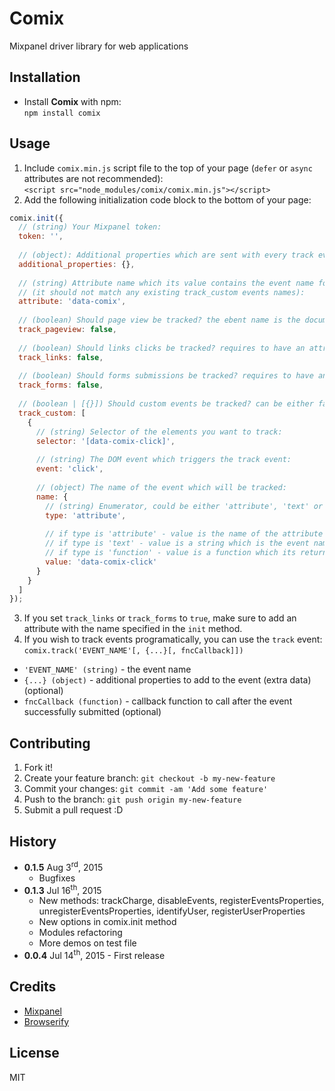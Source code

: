 # Comix
Mixpanel driver library for web applications

## Installation
* Install **Comix** with npm:  
`npm install comix`

## Usage
1. Include `comix.min.js` script file to the top of your page (`defer` or `async` attributes are not recommended):  
`<script src="node_modules/comix/comix.min.js"></script>`
2. Add the following initialization code block to the bottom of your page:  
  ```javascript
  comix.init({
    // (string) Your Mixpanel token:
    token: '',
    
    // (object): Additional properties which are sent with every track event:
    additional_properties: {},
    
    // (string) Attribute name which its value contains the event name for all track_links & track_forms events.
    // (it should not match any existing track_custom events names):
    attribute: 'data-comix',
    
    // (boolean) Should page view be tracked? the ebent name is the document's title:
    track_pageview: false,
    
    // (boolean) Should links clicks be tracked? requires to have an attribute named {{ attribute }}:
    track_links: false,
    
    // (boolean) Should forms submissions be tracked? requires to have an attribute named {{ attribute }}:
    track_forms: false,
    
    // (boolean | [{}]) Should custom events be tracked? can be either false or an array of custom events otherwise:
    track_custom: [
      {
        // (string) Selector of the elements you want to track:
        selector: '[data-comix-click]',
        
        // (string) The DOM event which triggers the track event:
        event: 'click',
        
        // (object) The name of the event which will be tracked:
        name: {
          // (string) Enumerator, could be either 'attribute', 'text' or 'function'
          type: 'attribute',
          
          // if type is 'attribute' - value is the name of the attribute which its value is the event name,
          // if type is 'text' - value is a string which is the event name,
          // if type is 'function' - value is a function which its returned value is the event name:
          value: 'data-comix-click'   
        }
      }
    ]
  });
  ```
3. If you set `track_links` or `track_forms` to `true`, make sure to add an attribute with the name specified in the `init` method.
4. If you wish to track events programatically, you can use the `track` event:  
  `comix.track('EVENT_NAME'[, {...}[, fncCallback]])`
  * `'EVENT_NAME' (string)` - the event name
  * `{...} (object)` - additional properties to add to the event (extra data) (optional)
  * `fncCallback (function)` - callback function to call after the event successfully submitted (optional)

## Contributing
1. Fork it!
2. Create your feature branch: `git checkout -b my-new-feature`
3. Commit your changes: `git commit -am 'Add some feature'`
4. Push to the branch: `git push origin my-new-feature`
5. Submit a pull request :D

## History
* **0.1.5** Aug 3<sup>rd</sup>, 2015
  * Bugfixes
* **0.1.3** Jul 16<sup>th</sup>, 2015
  * New methods: trackCharge, disableEvents, registerEventsProperties, unregisterEventsProperties, identifyUser, registerUserProperties
  * New options in comix.init method 
  * Modules refactoring
  * More demos on test file
* **0.0.4** Jul 14<sup>th</sup>, 2015 - First release

## Credits
* [Mixpanel](https://mixpanel.com/)
* [Browserify](http://browserify.org/)

## License
MIT
